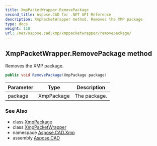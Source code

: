 ```yaml
---
title: XmpPacketWrapper.RemovePackage
second_title: Aspose.CAD for .NET API Reference
description: XmpPacketWrapper method. Removes the XMP package
type: docs
weight: 110
url: /net/aspose.cad.xmp/xmppacketwrapper/removepackage/
---
```

## XmpPacketWrapper.RemovePackage method

Removes the XMP package.

```csharp
public void RemovePackage(XmpPackage package)
```

| Parameter | Type | Description |
| --- | --- | --- |
| package | XmpPackage | The package. |

### See Also

* class [XmpPackage](../../xmppackage/)
* class [XmpPacketWrapper](../)
* namespace [Aspose.CAD.Xmp](../../../aspose.cad.xmp/)
* assembly [Aspose.CAD](../../../)


